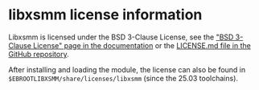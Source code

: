 # libxsmm license information

Libxsmm is licensed under the BSD 3-Clause License, see the
["BSD 3-Clause License" page in the documentation](https://libxsmm.readthedocs.io/en/latest/LICENSE/)
or the [LICENSE.md file in the GitHub repository](https://github.com/libxsmm/libxsmm/blob/main/LICENSE.md).

After installing and loading the module, the license can also be found in
`$EBROOTLIBXSMM/share/licenses/libxsmm` (since the 25.03 toolchains).
